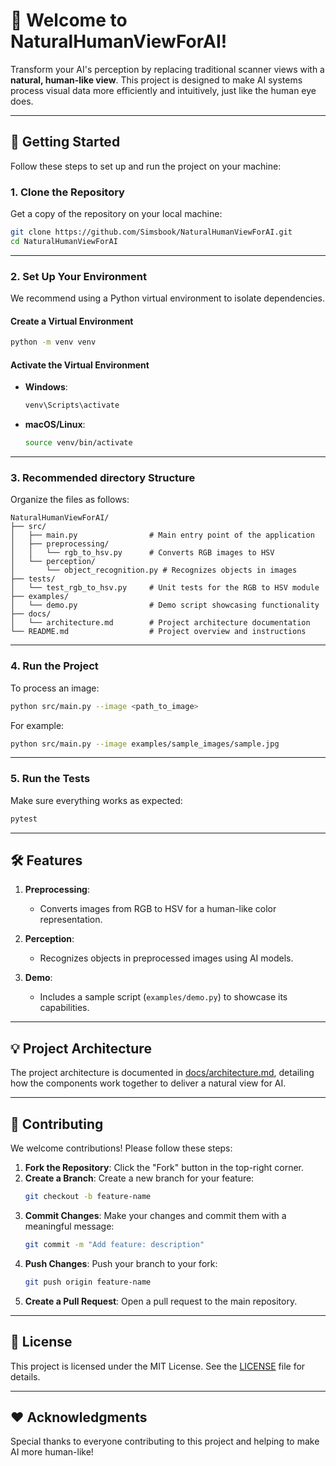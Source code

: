 # 🌟 Welcome to **NaturalHumanViewForAI**!

Transform your AI's perception by replacing traditional scanner views with a **natural, human-like view**. This project is designed to make AI systems process visual data more efficiently and intuitively, just like the human eye does.

---

## 🚀 Getting Started

Follow these steps to set up and run the project on your machine:

### **1. Clone the Repository**
Get a copy of the repository on your local machine:
```bash
git clone https://github.com/Simsbook/NaturalHumanViewForAI.git
cd NaturalHumanViewForAI
```

---

### **2. Set Up Your Environment**
We recommend using a Python virtual environment to isolate dependencies.

#### **Create a Virtual Environment**
```bash
python -m venv venv
```

#### **Activate the Virtual Environment**
- **Windows**:
  ```bash
  venv\Scripts\activate
  ```
- **macOS/Linux**:
  ```bash
  source venv/bin/activate
  ```
---

### **3. Recommended directory Structure**
Organize the files as follows:
```
NaturalHumanViewForAI/
├── src/
│   ├── main.py                # Main entry point of the application
│   ├── preprocessing/
│   │   └── rgb_to_hsv.py      # Converts RGB images to HSV
│   └── perception/
│       └── object_recognition.py # Recognizes objects in images
├── tests/
│   └── test_rgb_to_hsv.py     # Unit tests for the RGB to HSV module
├── examples/
│   └── demo.py                # Demo script showcasing functionality
├── docs/
│   └── architecture.md        # Project architecture documentation
└── README.md                  # Project overview and instructions
```

---

### **4. Run the Project**
To process an image:
```bash
python src/main.py --image <path_to_image>
```

For example:
```bash
python src/main.py --image examples/sample_images/sample.jpg
```

---

### **5. Run the Tests**
Make sure everything works as expected:
```bash
pytest
```

---

## 🛠 Features

1. **Preprocessing**:
   - Converts images from RGB to HSV for a human-like color representation.

2. **Perception**:
   - Recognizes objects in preprocessed images using AI models.

3. **Demo**:
   - Includes a sample script (`examples/demo.py`) to showcase its capabilities.

---

## 💡 Project Architecture
The project architecture is documented in [docs/architecture.md](docs/architecture.md), detailing how the components work together to deliver a natural view for AI.

---

## 🤝 Contributing
We welcome contributions! Please follow these steps:

1. **Fork the Repository**: Click the "Fork" button in the top-right corner.
2. **Create a Branch**: Create a new branch for your feature:
   ```bash
   git checkout -b feature-name
   ```
3. **Commit Changes**: Make your changes and commit them with a meaningful message:
   ```bash
   git commit -m "Add feature: description"
   ```
4. **Push Changes**: Push your branch to your fork:
   ```bash
   git push origin feature-name
   ```
5. **Create a Pull Request**: Open a pull request to the main repository.

---

## 📄 License
This project is licensed under the MIT License. See the [LICENSE](LICENSE) file for details.

---

## ❤️ Acknowledgments
Special thanks to everyone contributing to this project and helping to make AI more human-like!

